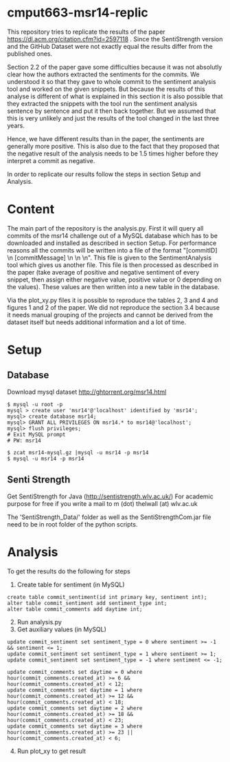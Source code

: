 # cmput663-msr14-replic

This repository tries to replicate the results of the paper https://dl.acm.org/citation.cfm?id=2597118 . Since the SentiStrength version and the GitHub Dataset were not exactly equal the results differ from the published ones. 

Section 2.2 of the paper gave some difficulties because it was not absolutly clear how the authors extracted the sentiments for the commits. We understood it so that they gave to whole commit to the sentiment analysis tool and worked on the given snippets. But because the results of this analyse is different of what is explained in this section it is also possible that they extracted the snippets with the tool run the sentiment analysis sentence by sentence and put it then back together. But we assumed that this is very unlikely and just the results of the tool changed in the last three years. 

Hence, we have different results than in the paper, the sentiments are generally more positive. This is also due to the fact that they proposed that the negative result of the analysis needs to be 1.5 times higher before they interpret a commit as negative. 

In order to replicate our results follow the steps in section Setup and Analysis.

# Content #

The main part of the repository is the analysis.py. First it will query all commits of the msr14 challenge out of a MySQL database which has to be downloaded and installed as described in section Setup. For performance reasons all the commits will be written into a file of the format "[commitID] \n [commitMessage] \n \n \n". This file is given to the SentimentAnalysis tool which gives us another file. This file is then processed as described in the paper (take average of positive and negative sentiment of every snippet, then assign either negative value, positive value or 0 depending on the values). These values are then written into a new table in the database.

Via the plot_xy.py files it is possible to reproduce the tables 2, 3 and 4 and figures 1 and 2 of the paper. We did not reproduce the section 3.4 because it needs manual grouping of the projects and cannot be derived from the dataset itself but needs additional information and a lot of time. 


# Setup #

## Database ##

Download mysql dataset http://ghtorrent.org/msr14.html

``` 
$ mysql -u root -p
mysql > create user 'msr14'@'localhost' identified by 'msr14';
mysql> create database msr14;
mysql> GRANT ALL PRIVILEGES ON msr14.* to msr14@'localhost';
mysql> flush privileges;
# Exit MySQL prompt
# PW: msr14

$ zcat msr14-mysql.gz |mysql -u msr14 -p msr14
$ mysql -u msr14 -p msr14
```

## Senti Strength ##

Get SentiStrength for Java (http://sentistrength.wlv.ac.uk/) For academic purpose for free if you write a mail to m (dot) thelwall (at) wlv.ac.uk


The 'SentiStrength_Data/' folder as well as the SentiStrengthCom.jar file need to be in root folder of the python scripts.

# Analysis #

To get the results do the following for steps

1. Create table for sentiment (in MySQL)
```
create table commit_sentiment(id int primary key, sentiment int);
alter table commit_sentiment add sentiment_type int;
alter table commit_comments add daytime int;
```
2. Run analysis.py
3. Get auxiliary values (in MySQL)
```
update commit_sentiment set sentiment_type = 0 where sentiment >= -1 && sentiment <= 1;
update commit_sentiment set sentiment_type = 1 where sentiment >= 1;
update commit_sentiment set sentiment_type = -1 where sentiment <= -1;

update commit_comments set daytime = 0 where hour(commit_comments.created_at) >= 6 && hour(commit_comments.created_at) < 12;
update commit_comments set daytime = 1 where hour(commit_comments.created_at) >= 12 && hour(commit_comments.created_at) < 18;
update commit_comments set daytime = 2 where hour(commit_comments.created_at) >= 18 && hour(commit_comments.created_at) < 23;
update commit_comments set daytime = 3 where hour(commit_comments.created_at) >= 23 || hour(commit_comments.created_at) < 6;
```

4. Run plot_xy to get result
